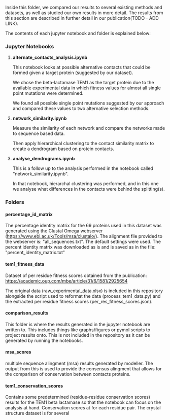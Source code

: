 Inside this folder, we compared our results to several existing methods and datasets, as well as studied our own results in more detail. The results from this section are described in further detail in our publication(TODO - ADD LINK).

The contents of each jupyter notebook and folder is explained below:

### Jupyter Notebooks

1. **alternate_contacts_analysis.ipynb**

    This notebook looks at possible alternative contacts that could be formed given a target protein (suggested by our dataset).

    We chose the beta-lactamase TEM1 as the target protein due to the available experimental data in which fitness values for almost all single point mutations were determined.

    We found all possible single point mutations suggested by our approach and compared these values to two alternative selection methods.

2. **network_similarity.ipynb**

    Measure the similarity of each network and compare the networks made to sequence based data.

    Then apply hierarchical clustering to the contact similarity matrix to create a dendrogram based on protein contacts.


3. **analyse_dendrograms.ipynb**

    This is a follow up to the analysis performed in the notebook called "network_similarity.ipynb".

    In that notebook, hierarchal clustering was performed, and in this one we analyse what differences in the contacts were behind the splitting(s).



###  Folders

#### percentage_id_matrix
The percentage identity matrix for the 69 proteins used in this dataset was generated using the Clustal Omega webserver (https://www.ebi.ac.uk/Tools/msa/clustalo/).
The alignment file provided to the webserver is: "all_sequences.txt".
The default settings were used.
The percent identity matrix was downloaded as is and is saved as in the file: "percent_identity_matrix.txt"

#### tem1_fitness_data
Dataset of per residue fitness scores obtained from the publication:
https://academic.oup.com/mbe/article/31/6/1581/2925654

The original data (raw_experimental_data.xlsx) is included in this repository alongside the script used to reformat the data (process_tem1_data.py) and the extracted per residue fitness scores (per_res_fitness_scores.json).

#### comparison_results
This folder is where the results generated in the jupyter notebook are written to. This includes things like graphs/figures or pymol scripts to project results onto. This is not included in the repository as it can be generated by running the notebooks.

#### msa_scores
multiple sequence alingment (msa) results generated by modeller. The output from this is used to provide the consensus alingment that allows for the comparison of conservation between contacts proteins.

#### tem1_conservation_scores
Contains some predetermined (residue-residue conservation scores) results for the TEM1 beta lactamase so that the notebook can focus on the analysis at hand. Conservation scores at for each residue pair. The crystal structure dataset is for several 
